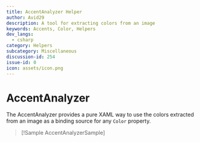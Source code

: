```yaml
---
title: AccentAnalyzer Helper
author: Avid29
description: A tool for extracting colors from an image
keywords: Accents, Color, Helpers
dev_langs:
  - csharp
category: Helpers
subcategory: Miscellaneous
discussion-id: 254
issue-id: 0
icon: assets/icon.png
---
```


# AccentAnalyzer

The AccentAnalyzer provides a pure XAML way to use the colors extracted from an image as a binding source for any `Color` property.

> [!Sample AccentAnalyzerSample]
